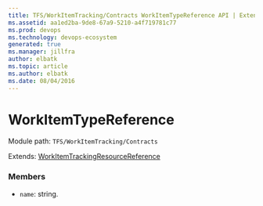 ```yaml
---
title: TFS/WorkItemTracking/Contracts WorkItemTypeReference API | Extensions for Azure DevOps Services
ms.assetid: aa1ed2ba-9de8-67a9-5210-a4f719781c77
ms.prod: devops
ms.technology: devops-ecosystem
generated: true
ms.manager: jillfra
author: elbatk
ms.topic: article
ms.author: elbatk
ms.date: 08/04/2016
---
```


# WorkItemTypeReference

Module path: `TFS/WorkItemTracking/Contracts`

Extends: [WorkItemTrackingResourceReference](../../../TFS/WorkItemTracking/Contracts/WorkItemTrackingResourceReference.md)

### Members

* `name`: string. 


